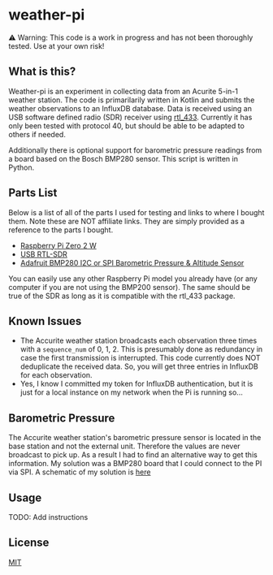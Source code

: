 # weather-pi

:warning: Warning: This code is a work in progress and has not been thoroughly 
tested. Use at your own risk!

## What is this?

Weather-pi is an experiment in collecting data from an Acurite 5-in-1 weather station.
The code is primarilarily written in Kotlin and submits the weather observations to
an InfluxDB database. Data is received using an USB software defined radio (SDR)
receiver using [rtl_433](https://github.com/merbanan/rtl_433). Currently it has only 
been tested with protocol 40, but should be able to be adapted to others if needed.

Additionally there is optional support for barometric pressure readings from a board
based on the Bosch BMP280 sensor. This script is written in Python.

## Parts List

Below is a list of all of the parts I used for testing and links to where I bought
them. Note these are NOT affiliate links. They are simply provided as a reference
to the parts I bought. 

  * [Raspberry Pi Zero 2 W](https://www.raspberrypi.com/products/raspberry-pi-zero-2-w/)
  * [USB RTL-SDR](https://www.amazon.com/gp/product/B009U7WZCA/ref=ppx_yo_dt_b_search_asin_title)
  * [Adafruit BMP280 I2C or SPI Barometric Pressure & Altitude Sensor](https://www.pishop.us/product/adafruit-bmp280-i2c-or-spi-barometric-pressure-altitude-sensor/)
  
You can easily use any other Raspberry Pi model you already have (or any computer
if you are not using the BMP200 sensor). The same should be true of the SDR as long
as it is compatible with the rtl_433 package.

## Known Issues

  * The Accurite weather station broadcasts each observation three times with a `sequence_num`
    of 0, 1, 2. This is presumably done as redundancy in case the first transmission is interrupted. 
    This code currently does NOT deduplicate the received data. So, you will get three entries in 
    InfluxDB for each observation. 
  * Yes, I know I committed my token for InfluxDB authentication, but it is just for a local
    instance on my network when the Pi is running so... 

## Barometric Pressure

The Accurite weather station's barometric pressure sensor is located in the base station and
not the external unit. Therefore the values are never broadcast to pick up. As a result I had 
to find an alternative way to get this information. My solution was a BMP280 board that I could
connect to the PI via SPI. A schematic of my solution is [here](barometer_connections_spi.png)

## Usage 

TODO: Add instructions

## License

[MIT](LICENSE)
